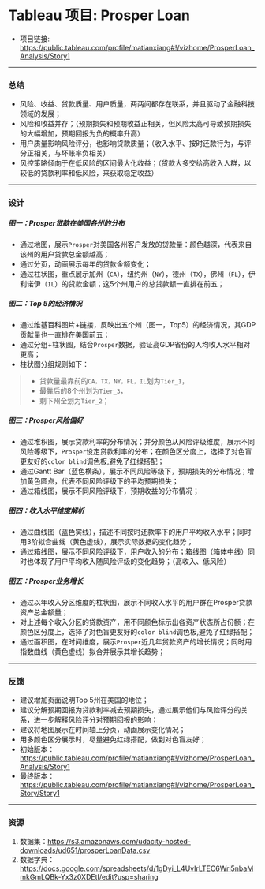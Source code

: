 
# Tableau 项目: Prosper Loan

* 项目链接: https://public.tableau.com/profile/matianxiang#!/vizhome/ProsperLoan_Analysis/Story1

-----
### 总结
* 风险、收益、贷款质量、用户质量，两两间都存在联系，并且驱动了金融科技领域的发展；
* 风险和收益并存；（预期损失和预期收益正相关，但风险太高可导致预期损失的大幅增加，预期回报为负的概率升高）
* 用户质量影响风险评分，也影响贷款质量；（收入水平、按时还款行为，与评分正相关，与坏账率负相关）
* 风控策略倾向于在低风险的区间最大化收益；（贷款大多交给高收入人群，以较低的贷款利率和低风险，来获取稳定收益）

-----
### 设计

##### 图一：Prosper贷款在美国各州的分布
* 通过地图，展示`Prosper`对美国各州客户发放的贷款量：颜色越深，代表来自该州的用户贷款总金额越高；
* 通过分页，动画展示每年的贷款金额变化；
* 通过柱状图，重点展示加州（`CA`），纽约州（`NY`），德州（`TX`），佛州（`FL`），伊利诺伊（`IL`）的贷款金额；这5个州用户的总贷款额一直排在前五；

##### 图二：Top 5的经济情况
* 通过维基百科图片+链接，反映出五个州（图一，Top5）的经济情况，其GDP贡献量也一直排在美国前五；
* 通过分组+柱状图，结合`Prosper`数据，验证高GDP省份的人均收入水平相对更高；
* 柱状图分组规则如下：
>- 贷款量最靠前的`CA，TX，NY，FL，IL`划为`Tier_1`，
>- 最靠后的8个州划为`Tier_3`，
>- 剩下州全划为`Tier_2`；

##### 图三：Prosper风险偏好
* 通过堆积图，展示贷款利率的分布情况；并分颜色从风险评级维度，展示不同风险等级下，`Prosper`设定贷款利率的分布；在颜色区分度上，选择了对色盲更友好的`color blind`调色板,避免了红绿搭配；
* 通过Gantt Bar（蓝色横条），展示不同风险等级下，预期损失的分布情况；增加黄色圆点，代表不同风险评级下的平均预期损失；
* 通过箱线图，展示不同风险评级下，预期收益的分布情况；

##### 图四：收入水平维度解析
* 通过曲线图（蓝色实线），描述不同按时还款率下的用户平均收入水平；同时用3阶拟合曲线（黄色虚线），展示实际数据的变化趋势；
* 通过箱线图，展示不同风险评级下，用户收入的分布；箱线图（箱体中线）同时也体现了用户平均收入随风险评级的变化趋势；（高收入、低风险）

##### 图五：Prosper业务增长
* 通过以年收入分区维度的柱状图，展示不同收入水平的用户群在Prosper贷款资产总金额量；
* 对上述每个收入分区的贷款资产，用不同颜色标示出各资产状态所占份额；在颜色区分度上，选择了对色盲更友好的`color blind`调色板,避免了红绿搭配；
* 通过面积图，在时间维度，展示`Prosper`近几年贷款资产的增长情况；同时用指数曲线（黄色虚线）拟合并展示其增长趋势；

-----
### 反馈
* 建议增加页面说明Top 5州在美国的地位；
* 建议分解预期回报为贷款利率减去预期损失，通过展示他们与风险评分的关系，进一步解释风险评分对预期回报的影响；
* 建议将地图展示在时间轴上分页，动画展示变化情况；
* 用多颜色区分展示时，尽量避免红绿搭配，做到对色盲友好；
* 初始版本：https://public.tableau.com/profile/matianxiang#!/vizhome/ProsperLoan_Analysis/Story1
* 最终版本：https://public.tableau.com/profile/matianxiang#!/vizhome/ProsperLoan_Story/Story1

-----
### 资源
1. 数据集：https://s3.amazonaws.com/udacity-hosted-downloads/ud651/prosperLoanData.csv
2. 数据字典：https://docs.google.com/spreadsheets/d/1gDyi_L4UvIrLTEC6Wri5nbaMmkGmLQBk-Yx3z0XDEtI/edit?usp=sharing
